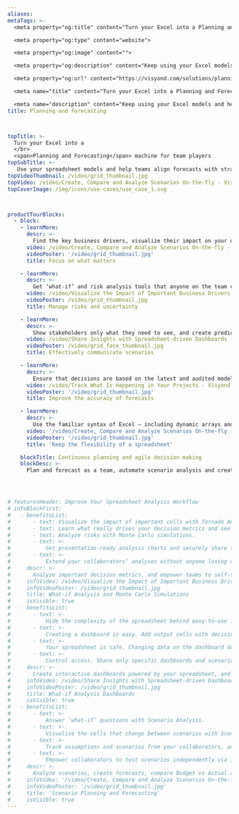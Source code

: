 ```yaml
---
aliases: 
metaTags: >-
  <meta property="og:title" content="Turn your Excel into a Planning and Forecasting machine for team players">

  <meta property="og:type" content="website">

  <meta property="og:image" content="">

  <meta property="og:description" content="Keep using your Excel models and help teams align forecasts with strategic goals, providing them with predictive dashboards, and improving the accuracy of your planning.">

  <meta property="og:url" content="https://visyond.com/solutions/planning-budgeting-forecasting-software/">

  <meta name="title" content="Turn your Excel into a Planning and Forecasting machine for team players">

  <meta name="description" content="Keep using your Excel models and help teams align forecasts with strategic goals, providing them with predictive dashboards, and improving the accuracy of your planning.">
title: Planning and forecasting



topTitle: >-
  Turn your Excel into a 
  </br>
  <span>Planning and Forecasting</span> machine for team players
topSubTitle: >-
   Use your spreadsheet models and help teams align forecasts with strategic goals, improve the accuracy of your planning, and communicate insights with predictive dashboards.
topVideoThumbnail: /video/grid_thumbnail.jpg
topVideo: /video/Create, Compare and Analyze Scenarios On-the-fly - Visyond.mp4
topCoverImage: /img/icons/use-cases/use_case_1.svg



productTourBlocks:
  - block:
    - learnMore:
      descr: >-
        Find the key business drivers, visualize their impact on your decision metrics under different scenarios, and make fast, informed decisions.
      video: /video/Create, Compare and Analyze Scenarios On-the-fly - Visyond.mp4
      videoPoster: '/video/grid_thumbnail.jpg'
      title: Focus on what matters

    - learnMore:
      descr: >-
        Get ‘what-if’ and risk analysis tools that anyone on the team can easily use. No code, no macros — just press a button and get results.
      video: /video/Visualize the Impact of Important Business Drivers - Visyond.mp4
      videoPoster: /video/grid_thumbnail.jpg
      title: Manage risks and uncertainty

    - learnMore:
      descr: >-
        Show stakeholders only what they need to see, and create predictive dashboards for people to play with scenarios, test their own assumptions and forecasts so they will be prepared for ‘what will happen if…’ 
      video: /video/Share Insights with Spreadsheet-driven Dashboards - Visyond.mp4
      videoPoster: /video/grid_face_thumbnail.jpg
      title: Effectively communicate scenarios

    - learnMore:
      descr: >-
        Ensure that decisions are based on the latest and audited model. Identify errors, data anomalies, and logical inconsistencies. Track changes, data sources, and feedback from stakeholders.
      video: /video/Track What Is Happening in Your Projects - Visyond.mp4
      videoPoster: '/video/grid_thumbnail.jpg'
      title: Improve the accuracy of forecasts

    - learnMore:
      descr: >-
        Use the familiar syntax of Excel — including dynamic arrays and XLOOKUPs — and quickly analyze the model, its scenarios, and create interactive visualizations for your team.
      video: '/video/Create, Compare and Analyze Scenarios On-the-fly - Visyond.mp4'
      videoPoster: '/video/grid_thumbnail.jpg'
      title: 'Keep the flexibility of a spreadsheet'

    blockTitle: Continuous planning and agile decision-making
    blockDesc: >-
      Plan and forecast as a team, automate scenario analysis and create interactive 'what-if' visualizations, while keeping the flexibility of a spreadsheet, simplifying data gathering, and protecting sensitive information.




# featuresHeader: Improve Your Spreadsheet Analysis Workflow
# infoBlockFirst:
#   - benefitsList:
#       - text: Visualize the impact of important cells with Tornado Analysis.
#       - text: Learn what really drives your decision metrics and see how sensitive your model is to changes with Sensitivity Analysis.   
#       - text: Analyze risks with Monte Carlo simulations.
#       - text: >-
#           Get presentation-ready analysis charts and securely share them with collaborators.
#       - text: >-
#           Extend your collaborators’ analyses without anyone losing or corrupting data.
#     descr: >-
#       Analyze important decision metrics, and empower teams to self-serve and collaborate on analyses. All this - in a single platform that connects spreadsheets, analyses and dashboards.
#     infoVideo: /video/Visualize the Impact of Important Business Drivers - Visyond.mp4
#     infoVideoPoster: /video/grid_thumbnail.jpg
#     title: What-if Analysis and Monte Carlo Simulations
#     isVisible: true
#   - benefitsList:
#       - text: >-
#           Hide the complexity of the spreadsheet behind easy-to-use interactive dashboards, exposing only relevant inputs collaborators can ‘play’ with.
#       - text: >-
#           Creating a dashboard is easy. Add output cells with decision metrics from your spreadsheet, select input cells, style them as sliders or dropdowns, throw in some charts, and your dashboard is ready to go!
#       - text: >-
#           Your spreadsheet is safe. Changing data on the dashboard does not change the spreadsheet.
#       - text: >-
#           Control access. Share only specific dashboards and scenarios with specific collaborators.
#     descr: >-
#       Create interactive dashboards powered by your spreadsheet, and securely share them online. Let your team or clients safely play with the numbers and reflect on scenarios without the risk of breaking the spreadsheet.
#     infoVideo: /video/Share Insights with Spreadsheet-driven Dashboards - Visyond.mp4
#     infoVideoPoster: /video/grid_thumbnail.jpg
#     title: What-if Analysis Dashboards
#     isVisible: true         
#   - benefitsList:
#       - text: >-
#           Answer ‘what-if’ questions with Scenario Analysis.
#       - text: >-
#           Visualize the cells that change between scenarios with Scenario Waterfall Analysis.
#       - text: >-
#           Track assumptions and scenarios from your collaborators, and always know where the numbers are coming from.
#       - text: >-
#           Empower collaborators to test scenarios independently via interactive dashboards, shielding them from information overload.
#     descr: >-
#       Analyze scenarios, create forecasts, compare Budget vs Actual and turn scenario planning into a truly collaborative experience.
#     infoVideo: '/video/Create, Compare and Analyze Scenarios On-the-fly - Visyond.mp4'
#     infoVideoPoster: '/video/grid_thumbnail.jpg'
#     title: 'Scenario Planning and Forecasting'
#     isVisible: true     
---
```



